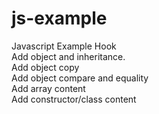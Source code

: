 # js-example
Javascript Example
Hook  
Add object and inheritance.  
Add object copy  
Add object compare and equality  
Add array content  
Add constructor/class content  

